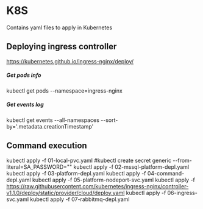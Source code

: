 # K8S
Contains yaml files to apply in Kubernetes

## Deploying ingress controller
https://kubernetes.github.io/ingress-nginx/deploy/

##### Get pods info
kubectl get pods --namespace=ingress-nginx

##### Get events log
kubectl get events --all-namespaces  --sort-by='.metadata.creationTimestamp'

## Command execution 
kubectl apply -f 01-local-pvc.yaml
#kubectl create secret generic <secretKeyRef Name> --from-literal=SA_PASSWORD="<pwd>"
kubectl apply -f 02-mssql-platform-depl.yaml
kubectl apply -f 03-platform-depl.yaml
kubectl apply -f 04-command-depl.yaml
kubectl apply -f 05-platform-nodeport-svc.yaml
kubectl apply -f https://raw.githubusercontent.com/kubernetes/ingress-nginx/controller-v1.1.0/deploy/static/provider/cloud/deploy.yaml
kubectl apply -f 06-ingress-svc.yaml
kubectl apply -f 07-rabbitmq-depl.yaml